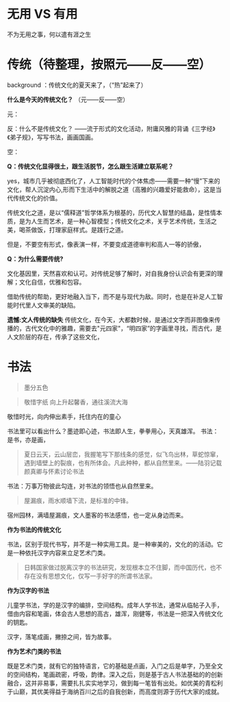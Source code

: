 # 无用 VS 有用

不为无用之事，何以遣有涯之生

# 传统（待整理，按照元——反——空）

background ：传统文化的夏天来了，（“热”起来了）

**什么是今天的传统文化？**
（元——反——空）

元：

反：什么不是传统文化？ ——流于形式的文化活动，附庸风雅的背诵《三字经》《弟子规》，写写书法，画画国画。

空：

**Q：传统文化显得很土，跟生活脱节，怎么跟生活建立联系呢？**

 yes，城市几乎被彻底西化了，人工智能时代的个体焦虑——需要一种“慢”下来的文化，帮人沉淀内心,形而下生活中的解脱之道（高雅的兴趣爱好能救命），这是当代传统文化的价值。
 
 传统文化之道，是以“儒释道”哲学体系为根基的，历代文人智慧的结晶，是性情本质，是为人生而艺术，是一种心智模型；传统文化之术，关乎艺术传统，生活之美，喝茶做饭，打理家庭样式。是践行之道。
 
 但是，不要空有形式，像表演一样，不要变成道德审判和高人一等的骄傲，
 
 **Q：为什么需要传统?**
 
 文化基因里，天然喜欢和认可。对传统足够了解时，对自我身份认识会有更深的理解；文化自信，优雅和包容。
 
 借助传统的帮助，更好地融入当下，而不是与现代为敌。同时，也是在补足人工智能时代里人文审美的缺陷。
 
**遗憾:文人传统的缺失**
传统文化，在今天，大都数时候，是通过文字而非图像来传播的，古代文化中的雅趣，需要去"元四家"，“明四家”的字画里寻找，而古代，是人文阶层的存在，传承了这些文化，


# 书法

> 墨分五色


> 敬惜字纸 向上升起馨香，通往溪流大海   
 
  敬惜时光，向内伸出素手，托住内在的童心
 
书法里可以看出什么？墨迹即心迹，书法即人生，拳拳用心，天真雄浑。
书法：是书，亦是画，
>  夏日云天，云山层峦，我握笔写下那线条的感觉，似飞鸟出林，草蛇惊窜，遇到墙壁上的裂痕，也有所体会。凡此种种，都从自然里来。——陆羽记载颜真卿与怀素讨论书法

书法：万事万物彼此勾连，对书法的领悟也从自然里来。
 
> 屋漏痕，雨水顺墙下流，是标准的中锋。

宿州园林，满墙屋漏痕，文人墨客的书法感悟，也一定从身边而来。

**作为书法的传统文化**

书法，区别于现代书写，并不是一种实用工具。是一种审美的，文化的的活动。它是一种依托汉字内容来立足艺术门类。
> 日韩国家做过脱离汉字的书法研究，发现根本立不住脚，而中国历代，也不存在没有思想文化，仅写一手好字的所谓书法家。

**作为汉字的书法** 
 
儿童学书法，学的是汉字的编排，空间结构。成年人学书法，通常从临帖子入手，借由内容和笔画，体会古人思想的高古，雄浑，刚健等，书法是一把深入传统文化的钥匙。

汉字，落笔成画，撇捺之间，皆为故事。

**作为艺术门类的书法**

既是艺术门类，就有它的独特语言，它的基础是点画，入门之后是单字，乃至全文的空间结构，笔画疏密，呼吸，韵律。深入之后，则是基于古人书法基础的的创新融合，这并非易事，需要扎扎实实地学习，做到每一笔皆有出处。如优美的青松利于山巅，其优美得益于海纳百川之后的自我创新，而高度则源于历代大家的成就。


